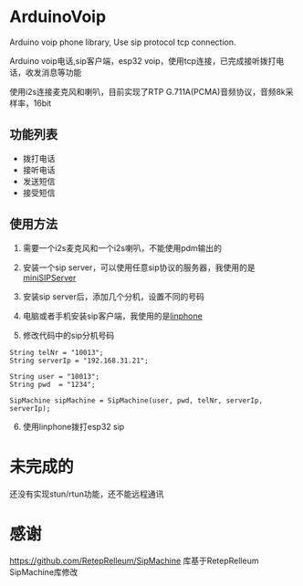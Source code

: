 # ArduinoVoip
Arduino voip phone library, Use sip protocol tcp connection.

Arduino voip电话,sip客户端，esp32 voip，使用tcp连接，已完成接听拨打电话，收发消息等功能

使用i2s连接麦克风和喇叭，目前实现了RTP G.711A(PCMA)音频协议，音频8k采样率，16bit

## 功能列表
* 拨打电话
* 接听电话
* 发送短信
* 接受短信

## 使用方法
1. 需要一个i2s麦克风和一个i2s喇叭，不能使用pdm输出的

2. 安装一个sip server，可以使用任意sip协议的服务器，我使用的是[miniSIPServer](https://www.myvoipapp.com/)

3. 安装sip server后，添加几个分机，设置不同的号码

4. 电脑或者手机安装sip客户端，我使用的是[linphone](http://www.linphone.org/)

5. 修改代码中的sip分机号码
```
String telNr = "10013";
String serverIp = "192.168.31.21";

String user = "10013";
String pwd  = "1234";

SipMachine sipMachine = SipMachine(user, pwd, telNr, serverIp, serverIp);
```
6. 使用linphone拨打esp32 sip

# 未完成的
还没有实现stun/rtun功能，还不能远程通讯

# 感谢
https://github.com/RetepRelleum/SipMachine 库基于RetepRelleum SipMachine库修改
